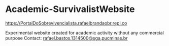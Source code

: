 # Academic-SurvivalistWebsite
https://PortalDoSobrevivencialista.rafaelbrandaobr.repl.co

Experimental website created for academic activity without any commercial purpose
Contact: rafael.bastos.1314500@sga.pucminas.br
